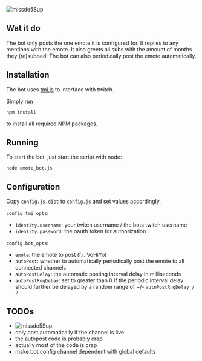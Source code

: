 ![missde5Sup][missde5Sup3]


## Wat it do

The bot only posts the one emote it is configured for.
It replies to any mentions with the emote. It also greets all subs with the amount of months they (re)subbed!
The bot can also periodically post the emote automatically.


## Installation

The bot uses [tmi.js][tmijs] to interface with twitch.

Simply run
```shell
npm install
```
to install all required NPM packages.


## Running

To start the bot, just start the script with node:
```shell
node emote_bot.js
```


## Configuration

Copy `config.js.dist` to `config.js` and set values accordingly.

`config.tmi_opts`:

* `identity.username`: your twitch username / the bots twitch username
* `identity.password`: the oauth token for authorization


`config.bot_opts`:

* `emote`: the emote to post (f.i. VoHiYo)
* `autoPost`: whether to automatically periodically post the emote to all connected channels
* `autoPostDelay`: the automatic posting interval delay in milliseconds
* `autoPostRngDelay`: set to greater than 0 if the periodic interval delay should further be delayed by a random range of +/- `autoPostRngDelay / 2`


## TODOs

* ![missde5Sup][missde5sup1]
* only post automatically if the channel is live
* the autopost code is probably crap
* actually most of the code is crap
* make bot config channel dependent with global defaults


[missde5sup3]: https://static-cdn.jtvnw.net/emoticons/v1/1750968/3.0 "Check out MissDeerFace on Twitch.tv!"
[missde5sup1]: https://static-cdn.jtvnw.net/emoticons/v1/1750968/1.0 "Check out MissDeerFace on Twitch.tv!"
[tmijs]: https://docs.tmijs.org/
